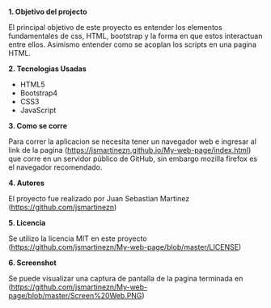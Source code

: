 <b>1. Objetivo del projecto	</b>

El principal objetivo de este proyecto es entender los elementos fundamentales de css, HTML, bootstrap y la forma en que estos interactuan entre ellos. Asimismo entender como se acoplan los scripts en una pagina HTML.

<b>2. Tecnologias Usadas </b>

<ul><li>HTML5</li><li>Bootstrap4</li><li>CSS3</li><li>JavaScript</li></ul>

<b>3. Como se corre</b>

Para correr la aplicacion se necesita tener un navegador web e ingresar al link de la pagina (https://jsmartinezn.github.io/My-web-page/index.html) que corre en un servidor público de GitHub, sin embargo mozilla firefox es el navegador recomendado.

<b>4. Autores</b>

El proyecto fue realizado por Juan Sebastian Martinez (https://github.com/jsmartinezn)

<b>5. Licencia</b>

Se utilizo la licencia MIT en este proyecto (https://github.com/jsmartinezn/My-web-page/blob/master/LICENSE)

<b>6. Screenshot</b>

Se puede visualizar una captura de pantalla de la pagina terminada en (https://github.com/jsmartinezn/My-web-page/blob/master/Screen%20Web.PNG)

